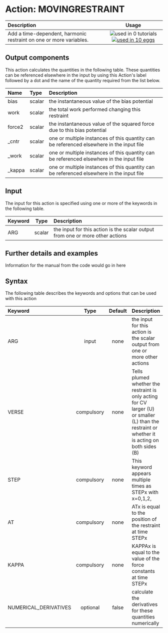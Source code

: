 # Action: MOVINGRESTRAINT

| Description    | Usage |
|:--------|:--------:|
| Add a time-dependent, harmonic restraint on one or more variables. | ![used in 0 tutorials](https://img.shields.io/badge/tutorials-0-red.svg)[![used in 10 eggs](https://img.shields.io/badge/nest-10-green.svg)](https://www.plumed-nest.org/browse.html?search=MOVINGRESTRAINT) | 

## Output components

This action calculates the quantities in the following table.  These quantities can be referenced elsewhere in the input by using this Action's label followed by a dot and the name of the quantity required from the list below.

| Name | Type | Description |
|:-------|:-----|:-------|
| bias | scalar | the instantaneous value of the bias potential | 
| work | scalar | the total work performed changing this restraint | 
| force2 | scalar | the instantaneous value of the squared force due to this bias potential | 
| _cntr | scalar | one or multiple instances of this quantity can be referenced elsewhere in the input file | 
| _work | scalar | one or multiple instances of this quantity can be referenced elsewhere in the input file | 
| _kappa | scalar | one or multiple instances of this quantity can be referenced elsewhere in the input file | 


## Input

The input for this action is specified using one or more of the keywords in the following table.

| Keyword |  Type | Description |
|:--------|:------:|:-----------|
| ARG | scalar | the input for this action is the scalar output from one or more other actions |


## Further details and examples 
Information for the manual from the code would go in here 
## Syntax 
The following table describes the keywords and options that can be used with this action 

| Keyword | Type | Default | Description |
|:-------|:----:|:-------:|:-----------|
| ARG | input | none | the input for this action is the scalar output from one or more other actions |
| VERSE | compulsory | none |  Tells plumed whether the restraint is only acting for CV larger (U) or smaller (L) than the restraint or whether it is acting on both sides (B) |
| STEP | compulsory | none | This keyword appears multiple times as STEPx with x=0,1,2, |
| AT | compulsory | none | ATx is equal to the position of the restraint at time STEPx |
| KAPPA | compulsory | none | KAPPAx is equal to the value of the force constants at time STEPx |
| NUMERICAL_DERIVATIVES | optional | false |  calculate the derivatives for these quantities numerically |
